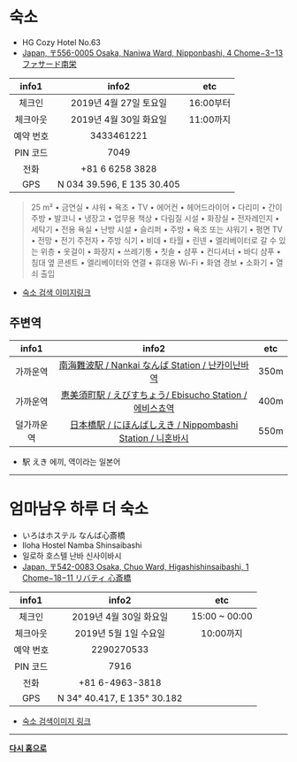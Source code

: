 # 숙소

* HG Cozy Hotel No.63
* [Japan, 〒556-0005 Osaka, Naniwa Ward, Nipponbashi, 4 Chome−3−13 ファサード南栄](https://www.google.com/maps/place/Japan,+%E3%80%92556-0005+Osaka,+Naniwa-ku,+Nipponbashi,+4-ch%C5%8Dme%E2%88%923,+%E3%83%95%E3%82%A1%E3%82%B5%E3%83%BC%E3%83%89%E5%8D%97%E6%A0%84/@34.6599275,135.5045685,17z/data=!3m1!4b1!4m5!3m4!1s0x6000e75d5301b8a1:0xf6b263add8295bc7!8m2!3d34.6599231!4d135.5067625)

| info1 | info2 | etc |
|:---:|:---:|:---:|
| 체크인 | 2019년 4월 27일 토요일 | 16:00부터 |
| 체크아웃 | 2019년 4월 30일 화요일 | 11:00까지 |
| 예약 번호 | 3433461221 ||
| PIN 코드 | 7049 ||
| 전화 |+81 6 6258 3828 ||
| GPS | N 034 39.596, E 135 30.405 ||

>25 m² • 금연실 • 샤워 • 욕조 • TV • 에어컨 • 헤어드라이어 • 다리미 • 간이주방 • 발코니 • 냉장고 • 업무용 책상 • 다림질 시설 • 화장실 • 전자레인지 • 세탁기 • 전용 욕실 • 난방 시설 • 슬리퍼 • 주방 • 욕조 또는 샤워기 • 평면 TV • 전망 • 전기 주전자 • 주방 식기 • 비데 • 타월 • 린넨 • 엘리베이터로 갈 수 있는 위층 • 옷걸이 • 화장지 • 쓰레기통 • 칫솔 • 샴푸 • 컨디셔너 • 바디 샴푸 • 침대 옆 콘센트 • 엘리베이터와 연결 • 휴대용 Wi-Fi • 화염 경보 • 소화기 • 열쇠 출입


* [숙소 검색 이미지링크](https://www.google.com/search?q=HG+Cozy+Hotel+No.63&source=lnms&tbm=isch&sa=X&ved=0ahUKEwif1Oi3wejhAhUJL6YKHcpUDkAQ_AUIDygC&biw=1557&bih=855)


## 주변역

| info1 | info2 | etc |
|:---:|:---:|:---:|
| 가까운역 | [南海難波駅 / Nankai なんば Station / 난카이난바역](https://www.google.com/maps/place/Namba+Station/@34.6615122,135.5004707,16z/data=!4m5!3m4!1s0x0:0x7c1d92d9caaac227!8m2!3d34.6629331!4d135.5022953) | 350m |
| 가까운역 | [恵美須町駅 / えびすちょう/ Ebisucho Station / 에비스쵸역](https://www.google.com/maps/place/Ebisucho+Station/@34.6555406,135.5006552,16.5z/data=!4m8!1m2!2m1!1z5oG1576O6aCI55S66aeF!3m4!1s0x6000e767683a0287:0x388d82aed7ca8e86!8m2!3d34.6549385!4d135.5055773) | 400m |
| 덜가까운역 | [日本橋駅 / にほんばしえき / Nippombashi Station / 니혼바시](https://www.google.com/maps/place/Nippombashi+Station/@34.6660718,135.5024247,16.37z/data=!4m8!1m2!2m1!1sEbisucho+Station!3m4!1s0x6000e7402f4aa96b:0xf9f81cb3f89f2923!8m2!3d34.6667797!4d135.5063447) | 550m |
* 駅 えき 에끼, 역이라는 일본어



---

# 엄마남우 하루 더 숙소
* いろはホステル なんば心斎橋
* Iloha Hostel Namba Shinsaibashi
* 일로하 호스텔 난바 신사이바시
* [Japan, 〒542-0083 Osaka, Chuo Ward, Higashishinsaibashi, 1 Chome−18−11 リバティ 心斎橋](https://www.google.com/maps/place/Iloha+Hostel+Namba+Shinsaibashi/@34.673766,135.5008593,17z/data=!3m1!4b1!4m5!3m4!1s0x6000e716e1985ff3:0x4d1e4288c3484f14!8m2!3d34.673766!4d135.503048)

| info1 | info2 | etc |
|:---:|:---:|:---:|
| 체크인 | 2019년 4월 30일 화요일 | 15:00 ~ 00:00 |
| 체크아웃 | 2019년 5월 1일 수요일 | 10:00까지 |
| 예약 번호 | 2290270533 ||
| PIN 코드 | 7916 ||
| 전화 | +81 6-4963-3818 ||
| GPS | N 34° 40.417, E 135° 30.182 ||


* [숙소 검색이미지 링크](https://www.google.com/search?q=%E3%81%84%E3%82%8D%E3%81%AF%E3%83%9B%E3%82%B9%E3%83%86%E3%83%AB+%E3%81%AA%E3%82%93%E3%81%B0%E5%BF%83%E6%96%8E%E6%A9%8B&source=lnms&tbm=isch&sa=X&ved=0ahUKEwiJsNC3wOjhAhVM57wKHcz3CH0Q_AUIDygC&biw=1557&bih=904)





---


[**다시 홈으로**](./README.md)